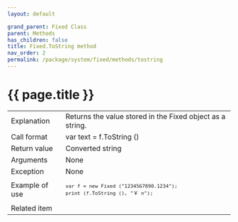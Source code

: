 ```yaml
---
layout: default

grand_parent: Fixed Class
parent: Methods
has_children: false
title: Fixed.ToString method
nav_order: 2
permalink: /package/system/fixed/methods/tostring
---
```

# {{ page.title }}


<table>
  <tr>
    <td>Explanation</td>
    <td colspan="2">Returns the value stored in the Fixed object as a string.</td>
  </tr>
  <tr>
    <td>Call format</td>
    <td colspan="2">var text = f.ToString ()</td>
  </tr>
  <tr>
    <td>Return value</td>
    <td colspan="2">Converted string</td>
  </tr>  
  <tr>
    <td>Arguments</td>
    <td colspan="2">None</td>
  </tr> 
  <tr>
    <td>Exception</td>
    <td colspan="2">None</td>
  </tr>
  <tr>
    <td>Example of use</td>
    <td colspan="2"><code><pre>var f = new Fixed ("1234567890.1234");
print (f.ToString (), "￥ n");</pre></code></td>
  </tr>
  <tr>
    <td>Related item</td>
    <td colspan="2"></td>
  </tr>
</table>



